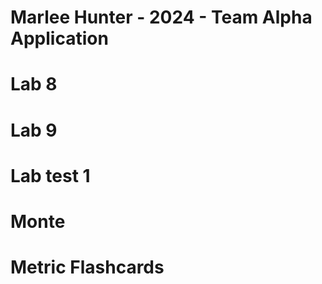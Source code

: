 # Marlee Hunter - 2024 - Team Alpha Application

# Lab 8 

# Lab 9 

# Lab test 1

# Monte

# Metric Flashcards


